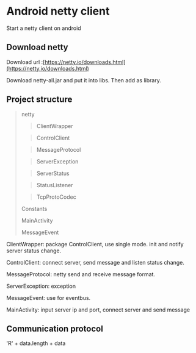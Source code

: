# Android netty clientStart a netty client on android## Download nettyDownload url :[https://netty.io/downloads.html](https://netty.io/downloads.html)Download netty-all.jar and put it into libs. Then add as library.## Project structure> netty>>>ClientWrapper>>>ControlClient>>>MessageProtocol>>>ServerException>>>ServerStatus>>>StatusListener>>>TcpProtoCodec>>Constants>>MainActivity>>MessageEventClientWrapper: package ControlClient, use single mode. init and notify server status change.ControlClient: connect server, send message and listen status change.MessageProtocol: netty send and receive message format.ServerException: exceptionMessageEvent: use for eventbus.MainActivity: input server ip and port, connect server and send message## Communication protocol'R' + data.length + data